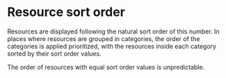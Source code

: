 # Resource sort order

Resources are displayed following the natural sort order of this number. In places where resources are grouped in categories, the order of the categories is applied prioritized, with the resources inside each category sorted by their sort order values.

The order of resources with equal sort order values is unpredictable.
